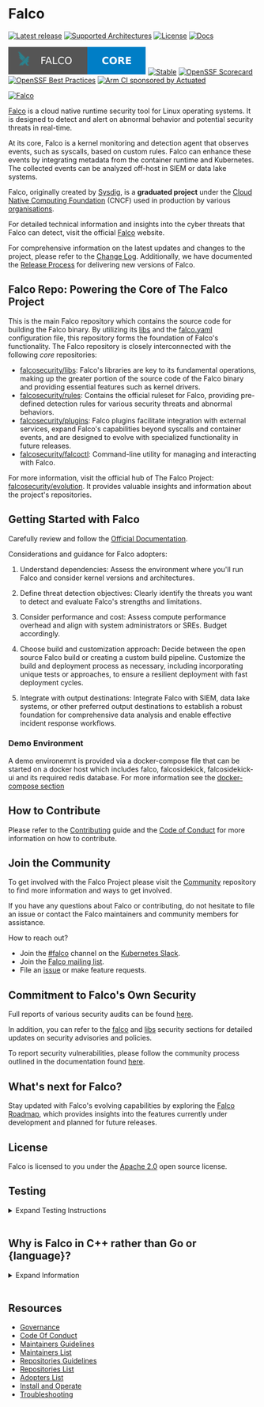 # Falco

[![Latest release](https://img.shields.io/github/v/release/falcosecurity/falco?style=for-the-badge)](https://github.com/falcosecurity/falco/releases/latest) [![Supported Architectures](https://img.shields.io/badge/ARCHS-x86__64%7Caarch64-blueviolet?style=for-the-badge)](https://github.com/falcosecurity/falco/releases/latest) [![License](https://img.shields.io/github/license/falcosecurity/falco?style=for-the-badge)](COPYING) [![Docs](https://img.shields.io/badge/docs-latest-green.svg?style=for-the-badge)](https://falco.org/docs)

[![Falco Core Repository](https://github.com/falcosecurity/evolution/blob/main/repos/badges/falco-core-blue.svg)](https://github.com/falcosecurity/evolution/blob/main/REPOSITORIES.md#core-scope) [![Stable](https://img.shields.io/badge/status-stable-brightgreen?style=for-the-badge)](https://github.com/falcosecurity/evolution/blob/main/REPOSITORIES.md#stable)  [![OpenSSF Scorecard](https://img.shields.io/ossf-scorecard/github.com/falcosecurity/falco?label=openssf%20scorecard&style=for-the-badge)](https://scorecard.dev/viewer/?uri=github.com/falcosecurity/falco)  [![OpenSSF Best Practices](https://img.shields.io/cii/summary/2317?label=OpenSSF%20Best%20Practices&style=for-the-badge)](https://bestpractices.coreinfrastructure.org/projects/2317) <a href="https://actuated.dev/"><img alt="Arm CI sponsored by Actuated" src="https://docs.actuated.dev/images/actuated-badge.png" width="120px"></img></a>

[![Falco](https://falco.org/img/brand/falco-horizontal-color.svg)](https://falco.org)

[Falco](https://falco.org/) is a cloud native runtime security tool for Linux operating systems. It is designed to detect and alert on abnormal behavior and potential security threats in real-time.

At its core, Falco is a kernel monitoring and detection agent that observes events, such as syscalls, based on custom rules. Falco can enhance these events by integrating metadata from the container runtime and Kubernetes. The collected events can be analyzed off-host in SIEM or data lake systems.

Falco, originally created by [Sysdig](https://sysdig.com), is a **graduated project** under the [Cloud Native Computing Foundation](https://cncf.io) (CNCF) used in production by various [organisations](https://github.com/falcosecurity/falco/blob/master/ADOPTERS.md).

For detailed technical information and insights into the cyber threats that Falco can detect, visit the official [Falco](https://falco.org/) website.

For comprehensive information on the latest updates and changes to the project, please refer to the [Change Log](CHANGELOG.md). Additionally, we have documented the [Release Process](RELEASE.md) for delivering new versions of Falco.

## Falco Repo: Powering the Core of The Falco Project

This is the main Falco repository which contains the source code for building the Falco binary. By utilizing its [libs](https://github.com/falcosecurity/libs) and the [falco.yaml](falco.yaml) configuration file, this repository forms the foundation of Falco's functionality. The Falco repository is closely interconnected with the following *core* repositories:

- [falcosecurity/libs](https://github.com/falcosecurity/libs): Falco's libraries are key to its fundamental operations, making up the greater portion of the source code of the Falco binary and providing essential features such as kernel drivers.
- [falcosecurity/rules](https://github.com/falcosecurity/rules): Contains the official ruleset for Falco, providing pre-defined detection rules for various security threats and abnormal behaviors.
- [falcosecurity/plugins](https://github.com/falcosecurity/plugins/): Falco plugins facilitate integration with external services, expand Falco's capabilities beyond syscalls and container events, and are designed to evolve with specialized functionality in future releases.
- [falcosecurity/falcoctl](https://github.com/falcosecurity/falcoctl): Command-line utility for managing and interacting with Falco.

For more information, visit the official hub of The Falco Project: [falcosecurity/evolution](https://github.com/falcosecurity/evolution). It provides valuable insights and information about the project's repositories.

## Getting Started with Falco

Carefully review and follow the [Official Documentation](https://falco.org/docs/install-operate/).

Considerations and guidance for Falco adopters:

1. Understand dependencies: Assess the environment where you'll run Falco and consider kernel versions and architectures.

2. Define threat detection objectives: Clearly identify the threats you want to detect and evaluate Falco's strengths and limitations.

3. Consider performance and cost: Assess compute performance overhead and align with system administrators or SREs. Budget accordingly.

4. Choose build and customization approach: Decide between the open source Falco build or creating a custom build pipeline. Customize the build and deployment process as necessary, including incorporating unique tests or approaches, to ensure a resilient deployment with fast deployment cycles.

5. Integrate with output destinations: Integrate Falco with SIEM, data lake systems, or other preferred output destinations to establish a robust foundation for comprehensive data analysis and enable effective incident response workflows.

### Demo Environment
A demo environemnt is provided via a docker-compose file that can be started on a docker host which includes falco, falcosidekick, falcosidekick-ui and its required redis database. For more information see the [docker-compose section](docker/docker-compose/)

## How to Contribute

Please refer to the [Contributing](https://github.com/falcosecurity/.github/blob/main/CONTRIBUTING.md) guide and the [Code of Conduct](https://github.com/falcosecurity/evolution/blob/main/CODE_OF_CONDUCT.md) for more information on how to contribute.

## Join the Community

To get involved with the Falco Project please visit the [Community](https://github.com/falcosecurity/community) repository to find more information and ways to get involved.

If you have any questions about Falco or contributing, do not hesitate to file an issue or contact the Falco maintainers and community members for assistance.

How to reach out?

 - Join the [#falco](https://kubernetes.slack.com/messages/falco) channel on the [Kubernetes Slack](https://slack.k8s.io).
 - Join the [Falco mailing list](https://lists.cncf.io/g/cncf-falco-dev).
 - File an [issue](https://github.com/falcosecurity/falco/issues) or make feature requests.

## Commitment to Falco's Own Security

Full reports of various security audits can be found [here](./audits/).

In addition, you can refer to the [falco](https://github.com/falcosecurity/falco/security) and [libs](https://github.com/falcosecurity/libs/security) security sections for detailed updates on security advisories and policies.

To report security vulnerabilities, please follow the community process outlined in the documentation found [here](https://github.com/falcosecurity/.github/blob/main/SECURITY.md).

## What's next for Falco?

Stay updated with Falco's evolving capabilities by exploring the [Falco Roadmap](https://github.com/orgs/falcosecurity/projects/5), which provides insights into the features currently under development and planned for future releases.

## License

Falco is licensed to you under the [Apache 2.0](./COPYING) open source license.

## Testing

<details>
	<summary>Expand Testing Instructions</summary>

Falco's [Build Falco from source](https://falco.org/docs/install-operate/source/) is the go-to resource to understand how to build Falco from source. In addition, the [falcosecurity/libs](https://github.com/falcosecurity/libs) repository offers additional valuable information about tests and debugging of Falco's underlying libraries and kernel drivers.

Here's an example of a `cmake` command that will enable everything you need for all unit tests of this repository:

```bash
cmake \
-DUSE_BUNDLED_DEPS=ON \
-DBUILD_LIBSCAP_GVISOR=ON \
-DBUILD_BPF=ON \
-DBUILD_DRIVER=ON \
-DBUILD_FALCO_MODERN_BPF=ON \
-DCREATE_TEST_TARGETS=ON \
-DBUILD_FALCO_UNIT_TESTS=ON ..;
```

Build and run the unit test suite:

```bash
nproc=$(grep processor /proc/cpuinfo | tail -n 1 | awk '{print $3}');
make -j$(($nproc-1)) falco_unit_tests;
# Run the tests
sudo ./unit_tests/falco_unit_tests;
```

Optionally, build the driver of your choice and test run the Falco binary to perform manual tests.

Lastly, The Falco Project has moved its Falco regression tests to [falcosecurity/testing](https://github.com/falcosecurity/testing).


</details>

</br>

## Why is Falco in C++ rather than Go or {language}?

<details>
	<summary>Expand Information</summary>

1. The first lines of code at the base of Falco were written some time ago, where Go didn't yet have the same level of maturity and adoption as today.
2. The Falco execution model is sequential and mono-thread due to the statefulness requirements of the tool, and so most of the concurrency-related selling points of the Go runtime would not be leveraged at all.
3. The Falco code deals with very low-level programming in many places (e.g. some headers are shared with the eBPF probe and the Kernel module), and we all know that interfacing Go with C is possible but brings tons of complexity and tradeoffs to the table.
4. As a security tool meant to consume a crazy high throughput of events per second, Falco needs to squeeze performance in all hot paths at runtime and requires deep control on memory allocation, which the Go runtime can't provide (there's also garbage collection involved).
5. Although Go didn't suit the engineering requirements of the core of Falco, we still thought that it could be a good candidate for writing Falco extensions through the plugin system. This is the main reason we gave special attention and high priority to the development of the plugin-sdk-go.
6. Go is not a requirement for having statically-linked binaries. In fact, we provide fully-static Falco builds since few years. The only issue with those is that the plugin system can't be supported with the current dynamic library model we currently have.
7. The plugin system has been envisioned to support multiple languages, so on our end maintaining a C-compatible codebase is the best strategy to ensure maximum cross-language compatibility.
8. In general, plugins have GLIBC requirements/dependencies because they have low-level C bindings required for dynamic loading. A potential solution for the future could be to also support plugin to be statically-linked at compilation time and so released as bundled in the Falco binary. Although no work started yet in this direction, this would solve most issues you reported and would provide a totally-static binary too. Of course, this would not be compatible with dynamic loading anymore, but it may be a viable solution for our static-build flavor of Falco.
9. Memory safety is definitely a concern and we try our best to keep an high level of quality even though C++ is quite error prone. For instance, we try to use smart pointers whenever possible, we build the libraries with an address sanitizer in our CI, we run Falco through Valgrind before each release, and have ways to stress-test it to detect performance regressions or weird memory usage (e.g. https://github.com/falcosecurity/event-generator). On top of that, we also have third parties auditing the codebase by time to time. None of this make a perfect safety standpoint of course, but we try to maximize our odds. Go would definitely make our life easier from this perspective, however the tradeoffs never made it worth it so far due to the points above.
10. The C++ codebase of falcosecurity/libs, which is at the core of Falco, is quite large and complex. Porting all that code to another language would be a major effort requiring lots of development resource and with an high chance of failure and regression. As such, our approach so far has been to choose refactors and code polishing instead, up until we'll reach an optimal level of stability, quality, and modularity, on that portion of code. This would allow further developments to be smoother and more feasibile in the future.

</details>
</br>

## Resources

 - [Governance](https://github.com/falcosecurity/evolution/blob/main/GOVERNANCE.md)
 - [Code Of Conduct](https://github.com/falcosecurity/evolution/blob/main/CODE_OF_CONDUCT.md)
 - [Maintainers Guidelines](https://github.com/falcosecurity/evolution/blob/main/MAINTAINERS_GUIDELINES.md)
 - [Maintainers List](https://github.com/falcosecurity/evolution/blob/main/MAINTAINERS.md)
 - [Repositories Guidelines](https://github.com/falcosecurity/evolution/blob/main/REPOSITORIES.md)
 - [Repositories List](https://github.com/falcosecurity/evolution/blob/main/README.md#repositories)
 - [Adopters List](https://github.com/falcosecurity/falco/blob/master/ADOPTERS.md)
 - [Install and Operate](https://falco.org/docs/install-operate/)
 - [Troubleshooting](https://falco.org/docs/troubleshooting/)
